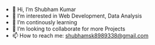 - 👋 Hi, I’m Shubham Kumar
- 👀 I’m interested in Web Development, Data Analysis
- 🌱 I’m continously learning 
- 💞️ I’m looking to collaborate for more Projects
- 📫 How to reach me: shubhamsk8989338@gmail.com

<!---
shubhamsk8989/shubhamsk8989 is a ✨ special ✨ repository because its `README.md` (this file) appears on your GitHub profile.
You can click the Preview link to take a look at your changes.
--->
